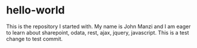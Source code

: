 # hello-world
This is the repository I started with.
My name is John Manzi and I am eager to learn about sharepoint, odata, rest, ajax, jquery, javascript.
This is a test change to test commit.
